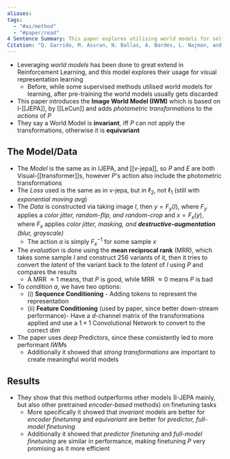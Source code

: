 ```yaml
---
aliases: 
tags:
  - "#ai/method"
  - "#paper/read"
4 Sentence Summary: This paper explores utilising world models for self-supervised representation learning in images. It is based on the JEPA architecture and shows promising results in using the predictor network to fine-tune for tasks. It also offers guidelines on creating meaningful(equivariant) world models.
Citation: "Q. Garrido, M. Assran, N. Ballas, A. Bardes, L. Najman, and Y. LeCun, “Learning and Leveraging World Models in Visual Representation Learning.” arXiv, Mar. 01, 2024. Accessed: Mar. 04, 2024. [Online]. Available: [http://arxiv.org/abs/2403.00504](http://arxiv.org/abs/2403.00504)"
---
```

- Leveraging *world models* has been done to great extend in Reinforcement Learning, and this model explores their usage for visual representation learning
	- Before, while some supervised methods utilised world models for learning, after pre-training the world models usually gets discarded
- This paper introduces the **Image World Model (IWM)** which is based on I-[[JEPA]], by [[LeCun]] and adds *photometric transformations* to the *actions* of $P$
- They say a World Model is **invariant**, iff $P$ can not apply the transformations, otherwise it is **equivariant**
## The Model/Data
- The *Model* is the same as in IJEPA, and [[v-jepa]], so $P$ and $E$ are both Visual-[[transformer]]s, however $P$'s action also include the photometric transformations
- The *Loss* used is the same as in v-jepa, but in $\ell_{2}$, not $\ell_{1}$ (still with *exponential moving avg*)
- The *Data* is constructed via taking image $I$, then $y=F_{y}(I)$, where $F_{y}$ applies a *color jitter, random-flip, and random-crop* and $x=F_{x}(y)$, where $F_{x}$ applies *color jitter, masking, and **destructive-augmentation** (blur, grayscale)*
	- The action $a$ is simply $F^{-1}_{x}$ for some sample $x$
- The *evaluation* is done using the **mean reciprocal rank** (MRR), which takes some sample $I$ and construct $256$ variants of it, then it tries to convert the *latent* of the variant back to the *latent* of $I$ using $P$ and compares the results
	- A MRR $\approx 1$ means, that $P$ is good, while MRR $\approx 0$ means $P$ is bad
- To *condition* $a$, we have two options: 
	- (i) **Sequence Conditioning** - Adding tokens to represent the representation
	- (ii) **Feature Conditioning** (used by paper, since better down-stream performance)- Have a $d$-channel matrix of the transformations applied and use a $1\times1$ Convolutional Network to convert to the correct dim
- The paper uses *deep* Predictors, since these consistently led to more performant *IWM*s
	- Additionally it showed that *strong transformations* are important to create meaningful world models
## Results
- They show that this method outperforms other models (I-JEPA mainly, but also other pretrained *encoder-based* methods) on finetuning tasks 
	- More specifically it showed that *invariant* models are better for *encoder finetuning* and *equivariant* are better for *predictor, full-model finetuning* 
	- Additionally it showed that *predictor finetuning* and *full-model finetuning* are similar in performance, making finetuning $P$ very promising as it more efficient

